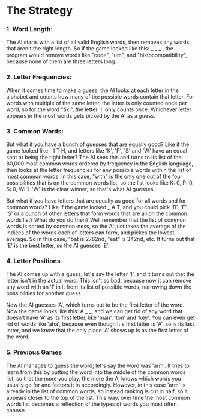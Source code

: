 # The Strategy

### 1. Word Length:
The AI starts with a list of all valid English words, then removes any words that aren't the right length. So if the game looked like this: _ _ _ , the program would remove words like "code", "um", and "histocompatibility", because none of them are three letters long.

### 2. Letter Frequencies:
When it comes time to make a guess, the AI looks at each letter in the alphabet and counts how many of the possible words contain that letter. For words with multiple of the same letter, the letter is only counted once per word; so for the word "tiki", the letter 'I' only counts once. Whichever letter appears in the most words gets picked by the AI as a guess.

### 3. Common Words:
But what if you have a bunch of guesses that are equally good? Like if the game looked like _ I T H, and letters like 'K', 'P', 'S' and 'W' have an equal shot at being the right letter? The AI sees this and turns to its list of the 80,000 most common words ordered by frequency in the English language, then looks at the letter frequencies for any possible words within the list of most common words. In this case, "with" is the only one out of the four possibilities that is on the common words list, so the list looks like K: 0, P: 0, S: 0, W: 1. 'W' is the clear winner, so that's what AI guesses.


But what if you have letters that are equally as good for all words and for common words? Like if the game looked _ A T, and you could pick 'B', 'E', 'S' or a bunch of other letters that form words that are all on the common words list? What do you do then? Well remember that the list of common words is sorted by common-ness, so the AI just takes the average of the indices of the words each of letters can form, and pickes the lowest average. So in this case, "bat is 2782nd, "eat" is 342nd, etc. It turns out that 'E' is the best letter, so the AI guesses 'E'.

### 4. Letter Positions
The AI comes up with a guess, let's say the letter 'I', and it turns out that the letter isn't in the actual word. This isn't so bad, because now it can remove any word with an 'I' in it from its list of possible words, narrowing down the possibilities for another guess.

Now the AI guesses 'A', which turns out to be the first letter of the word. Now the game looks like this: A _ _, and we can get rid of any word that doesn't have 'A' as its first letter, like 'man', 'ton' and 'key'. You can even get rid of words like 'aha', because even though it's first letter is 'A', so is its last letter, and we know that the only place 'A' shows up is as the first letter of the word.

### 5. Previous Games
The AI manages to guess the word; let's say the word was 'arm'. It tries to learn from this by putting the word into the middle of the common words list, so that the more you play, the more the AI knows which words you usually go for and factors it in accordingly. However, in this case 'arm' is already in the list of common words, so instead ranking is cut in half, so it appears closer to the top of the list. This way, over time the most common words list becomes a reflection of the types of words you most often choose.
